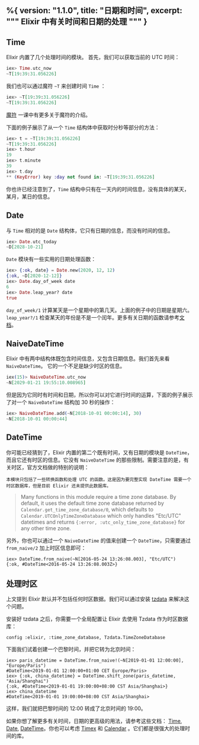 %{
  version: "1.1.0",
  title: "日期和时间",
  excerpt: """
  Elixir 中有关时间和日期的处理
  """
}
---

## Time

Elixir 内置了几个处理时间的模块。 首先，我们可以获取当前的 UTC 时间：

```elixir
iex> Time.utc_now
~T[19:39:31.056226]
```

我们也可以通过魔符 `~T` 来创建时间 `Time` ：

```elixir
iex> ~T[19:39:31.056226]
~T[19:39:31.056226]
```

[魔符](/zh-hans/lessons/basics/sigils) 一课中有更多关于魔符的介绍。

下面的例子展示了从一个 `Time` 结构体中获取时分秒等部分的方法：

```elixir
iex> t = ~T[19:39:31.056226]
~T[19:39:31.056226]
iex> t.hour
19
iex> t.minute
39
iex> t.day
** (KeyError) key :day not found in: ~T[19:39:31.056226]
```

你也许已经注意到了，`Time` 结构中只有在一天内的时间信息，没有具体的某天，某月，某日的信息。

## Date

与 `Time` 相对的是 `Date` 结构体，它只有日期的信息，而没有时间的信息。

```elixir
iex> Date.utc_today
~D[2028-10-21]
```

`Date` 模块有一些实用的日期处理函数：

```elixir
iex> {:ok, date} = Date.new(2020, 12, 12)
{:ok, ~D[2020-12-12]}
iex> Date.day_of_week date
6
iex> Date.leap_year? date
true
```

`day_of_week/1` 计算某天是一个星期中的第几天。上面的例子中的日期是星期六。 `leap_year?/1` 检查某天的年份是不是一个闰年。更多有关日期的函数请参考[文档](https://hexdocs.pm/elixir/Date.html)。

## NaiveDateTime

Elixir 中有两中结构体既包含时间信息，又包含日期信息。我们首先来看 `NaiveDateTime`。 它的一个不足是缺少时区的信息。

```elixir
iex(15)> NaiveDateTime.utc_now
~N[2029-01-21 19:55:10.008965]
```

但是因为它同时有时间和日期，所以你可以对它进行时间的运算，下面的例子展示了对一个 `NaiveDateTime` 结构加 30 秒的操作：

```elixir
iex> NaiveDateTime.add(~N[2018-10-01 00:00:14], 30)
~N[2018-10-01 00:00:44]
```

## DateTime

你可能已经猜到了，Elixir 内置的第二个既有时间，又有日期的模块是 `DateTime`，而且它还有时区的信息。它没有 `NaiveDateTime` 的那些限制。需要注意的是，有关时区，官方文档做的特别的说明：

```
本模块只包括了一些转换函数和处理 UTC 的函数。这是因为要完整实现 DateTime 需要一个时区数据库，但是目前 Elixir 还未提供此数据库。
```

> Many functions in this module require a time zone database. By default, it uses the default time zone database returned by `Calendar.get_time_zone_database/0`, which defaults to `Calendar.UTCOnlyTimeZoneDatabase` which only handles "Etc/UTC" datetimes and returns `{:error, :utc_only_time_zone_database}` for any other time zone.

另外，你也可以通过一个 `NaiveDateTime` 的值来创建一个 `DateTime`，只需要通过 `from_naive/2` 加上时区信息即可：

```
iex> DateTime.from_naive(~N[2016-05-24 13:26:08.003], "Etc/UTC")
{:ok, #DateTime<2016-05-24 13:26:08.003Z>}
```

## 处理时区

上文提到 Elixir 默认并不包括任何时区数据。我们可以通过安装 [tzdata](https://github.com/lau/tzdata) 来解决这个问题。

安装好 tzdata 之后，你需要一个全局配置让 Elixir 去使用 Tzdata 作为时区数据库：

```
config :elixir, :time_zone_database, Tzdata.TimeZoneDatabase
```

下面我们试着创建一个巴黎时间，并把它转为北京时间：

```
iex> paris_datetime = DateTime.from_naive!(~N[2019-01-01 12:00:00], "Europe/Paris")
#DateTime<2019-01-01 12:00:00+01:00 CET Europe/Paris>
iex> {:ok, china_datetime} = DateTime.shift_zone(paris_datetime, "Asia/Shanghai")
{:ok, #DateTime<2019-01-01 19:00:00+08:00 CST Asia/Shanghai>}
iex> china_datetime
#DateTime<2019-01-01 19:00:00+08:00 CST Asia/Shanghai>
```

这样，我们就把巴黎时间的 12:00 转成了北京时间的 19:00。

如果你想了解更多有关时间，日期的更高级的用法，请参考这些文档： [Time](https://hexdocs.pm/elixir/Time.html), [Date](https://hexdocs.pm/elixir/Date.html), [DateTime](https://hexdocs.pm/elixir/DateTime.html)。你也可以考虑 [Timex](https://github.com/bitwalker/timex) 和 [Calendar](https://github.com/lau/calendar) 。它们都是很强大的处理时间的库。
